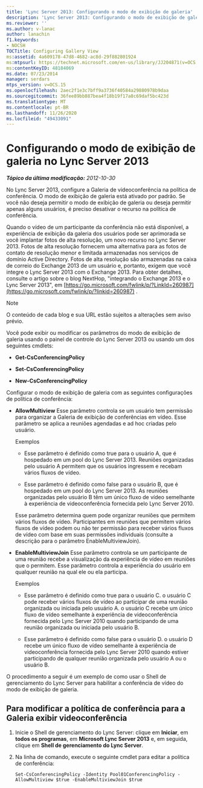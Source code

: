 ```yaml
---
title: 'Lync Server 2013: Configurando o modo de exibição de galeria'
description: 'Lync Server 2013: Configurando o modo de exibição de galeria.'
ms.reviewer: ''
ms.author: v-lanac
author: lanachin
f1.keywords:
- NOCSH
TOCTitle: Configuring Gallery View
ms:assetid: 4a609178-47d8-4682-ac8d-29f882801924
ms:mtpsurl: https://technet.microsoft.com/en-us/library/JJ204871(v=OCS.15)
ms:contentKeyID: 48184069
ms.date: 07/23/2014
manager: serdars
mtps_version: v=OCS.15
ms.openlocfilehash: 2aec2f1e3c7bff9a3736f40584a29880978b9daa
ms.sourcegitcommit: 36fee89bb887bea4f18b19f17a8c69daf5bc423d
ms.translationtype: MT
ms.contentlocale: pt-BR
ms.lasthandoff: 11/26/2020
ms.locfileid: "49433091"
---
```

# <a name="configuring-gallery-view-in-lync-server-2013"></a>Configurando o modo de exibição de galeria no Lync Server 2013

<div data-xmlns="http://www.w3.org/1999/xhtml">

<div class="topic" data-xmlns="http://www.w3.org/1999/xhtml" data-msxsl="urn:schemas-microsoft-com:xslt" data-cs="https://msdn.microsoft.com/">

<div data-asp="https://msdn2.microsoft.com/asp">



</div>

<div id="mainSection">

<div id="mainBody">

<span> </span>

_**Tópico da última modificação:** 2012-10-30_

No Lync Server 2013, configure a Galeria de videoconferência na política de conferência. O modo de exibição de galeria está ativado por padrão. Se você não deseja permitir o modo de exibição de galeria ou deseja permitir apenas alguns usuários, é preciso desativar o recurso na política de conferência.

Quando o vídeo de um participante da conferência não está disponível, a experiência de exibição da galeria dos usuários pode ser aprimorada se você implantar fotos de alta resolução, um novo recurso no Lync Server 2013. Fotos de alta resolução fornecem uma alternativa para as fotos de contato de resolução menor e limitada armazenadas nos serviços de domínio Active Directory. Fotos de alta resolução são armazenadas na caixa de correio do Exchange 2013 de um usuário e, portanto, exigem que você integre o Lync Server 2013 com o Exchange 2013. Para obter detalhes, consulte o artigo sobre o blog NextHop, "integrando o Exchange 2013 e o Lync Server 2013", em [https://go.microsoft.com/fwlink/p/?LinkId=260987](https://go.microsoft.com/fwlink/p/?linkid=260987) .

<div>


> [!NOTE]  
> O conteúdo de cada blog e sua URL estão sujeitos a alterações sem aviso prévio.



</div>

Você pode exibir ou modificar os parâmetros do modo de exibição de galeria usando o painel de controle do Lync Server 2013 ou usando um dos seguintes cmdlets:

  - **Get-CsConferencingPolicy**

  - **Set-CsConferencingPolicy**

  - **New-CsConferencingPolicy**

Configurar o modo de exibição de galeria com as seguintes configurações de política de conferência:

  - **AllowMultiview**   Esse parâmetro controla se um usuário tem permissão para organizar a Galeria de exibição de conferências em vídeo. Esse parâmetro se aplica a reuniões agendadas e ad hoc criadas pelo usuário.
    
    Exemplos
    
      - Esse parâmetro é definido como true para o usuário A, que é hospedado em um pool do Lync Server 2013. Reuniões organizadas pelo usuário A permitem que os usuários ingressem e recebam vários fluxos de vídeo.
    
      - Esse parâmetro é definido como false para o usuário B, que é hospedado em um pool do Lync Server 2013. As reuniões organizadas pelo usuário B têm um único fluxo de vídeo semelhante à experiência de videoconferência fornecida pelo Lync Server 2010.
    
    Esse parâmetro determina quem pode organizar reuniões que permitem vários fluxos de vídeo. Participantes em reuniões que permitem vários fluxos de vídeo podem ou não ter permissão para receber vários fluxos de vídeo com base em suas permissões individuais (consulte a descrição para o parâmetro EnableMultiviewJoin).

  - **EnableMultiviewJoin**   Esse parâmetro controla se um participante de uma reunião recebe a visualização da experiência de vídeo em reuniões que o permitem. Esse parâmetro controla a experiência do usuário em qualquer reunião na qual ele ou ela participa.
    
    Exemplos
    
      - Esse parâmetro é definido como true para o usuário C. o usuário C pode receber vários fluxos de vídeo ao participar de uma reunião organizada ou iniciada pelo usuário A. o usuário C recebe um único fluxo de vídeo semelhante à experiência de videoconferência fornecida pelo Lync Server 2010 quando participando de uma reunião organizada ou iniciada pelo usuário B.
    
      - Esse parâmetro é definido como false para o usuário D. o usuário D recebe um único fluxo de vídeo semelhante à experiência de videoconferência fornecida pelo Lync Server 2010 quando estiver participando de qualquer reunião organizada pelo usuário A ou o usuário B.

O procedimento a seguir é um exemplo de como usar o Shell de gerenciamento do Lync Server para habilitar a conferência de vídeo do modo de exibição de galeria.

<div>

## <a name="to-modify-conferencing-policy-for-gallery-view-video-conferencing"></a>Para modificar a política de conferência para a Galeria exibir videoconferência

1.  Inicie o Shell de gerenciamento do Lync Server: clique em **Iniciar**, em **todos os programas**, em **Microsoft Lync Server 2013** e, em seguida, clique em **Shell de gerenciamento do Lync Server**.

2.  Na linha de comando, execute o seguinte cmdlet para editar a política de conferência:
    
        Set-CsConferencingPolicy -Identity Pool01ConferencingPolicy -AllowMultiview $true -EnableMultiviewJoin $true 

</div>

</div>

<span> </span>

</div>

</div>

</div>

